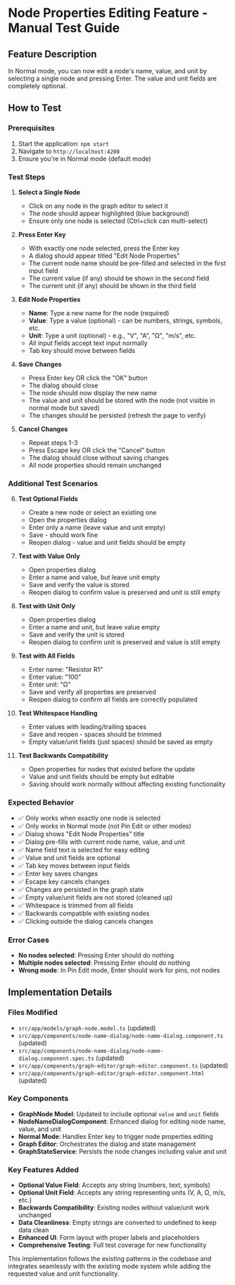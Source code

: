# Node Properties Editing Feature - Manual Test Guide

## Feature Description
In Normal mode, you can now edit a node's name, value, and unit by selecting a single node and pressing Enter. The value and unit fields are completely optional.

## How to Test

### Prerequisites
1. Start the application: `npm start`
2. Navigate to `http://localhost:4200`
3. Ensure you're in Normal mode (default mode)

### Test Steps

1. **Select a Single Node**
   - Click on any node in the graph editor to select it
   - The node should appear highlighted (blue background)
   - Ensure only one node is selected (Ctrl+click can multi-select)

2. **Press Enter Key**
   - With exactly one node selected, press the Enter key
   - A dialog should appear titled "Edit Node Properties"
   - The current node name should be pre-filled and selected in the first input field
   - The current value (if any) should be shown in the second field
   - The current unit (if any) should be shown in the third field

3. **Edit Node Properties**
   - **Name**: Type a new name for the node (required)
   - **Value**: Type a value (optional) - can be numbers, strings, symbols, etc.
   - **Unit**: Type a unit (optional) - e.g., "V", "A", "Ω", "m/s", etc.
   - All input fields accept text input normally
   - Tab key should move between fields

4. **Save Changes**
   - Press Enter key OR click the "OK" button
   - The dialog should close
   - The node should now display the new name
   - The value and unit should be stored with the node (not visible in normal mode but saved)
   - The changes should be persisted (refresh the page to verify)

5. **Cancel Changes**
   - Repeat steps 1-3
   - Press Escape key OR click the "Cancel" button
   - The dialog should close without saving changes
   - All node properties should remain unchanged

### Additional Test Scenarios

6. **Test Optional Fields**
   - Create a new node or select an existing one
   - Open the properties dialog
   - Enter only a name (leave value and unit empty)
   - Save - should work fine
   - Reopen dialog - value and unit fields should be empty

7. **Test with Value Only**
   - Open properties dialog
   - Enter a name and value, but leave unit empty
   - Save and verify the value is stored
   - Reopen dialog to confirm value is preserved and unit is still empty

8. **Test with Unit Only**
   - Open properties dialog  
   - Enter a name and unit, but leave value empty
   - Save and verify the unit is stored
   - Reopen dialog to confirm unit is preserved and value is still empty

9. **Test with All Fields**
   - Enter name: "Resistor R1"
   - Enter value: "100"
   - Enter unit: "Ω"
   - Save and verify all properties are preserved
   - Reopen dialog to confirm all fields are correctly populated

10. **Test Whitespace Handling**
    - Enter values with leading/trailing spaces
    - Save and reopen - spaces should be trimmed
    - Empty value/unit fields (just spaces) should be saved as empty

11. **Test Backwards Compatibility**
    - Open properties for nodes that existed before the update
    - Value and unit fields should be empty but editable
    - Saving should work normally without affecting existing functionality

### Expected Behavior

- ✅ Only works when exactly one node is selected
- ✅ Only works in Normal mode (not Pin Edit or other modes)
- ✅ Dialog shows "Edit Node Properties" title
- ✅ Dialog pre-fills with current node name, value, and unit
- ✅ Name field text is selected for easy editing
- ✅ Value and unit fields are optional
- ✅ Tab key moves between input fields
- ✅ Enter key saves changes
- ✅ Escape key cancels changes  
- ✅ Changes are persisted in the graph state
- ✅ Empty value/unit fields are not stored (cleaned up)
- ✅ Whitespace is trimmed from all fields
- ✅ Backwards compatible with existing nodes
- ✅ Clicking outside the dialog cancels changes

### Error Cases

- **No nodes selected**: Pressing Enter should do nothing
- **Multiple nodes selected**: Pressing Enter should do nothing
- **Wrong mode**: In Pin Edit mode, Enter should work for pins, not nodes

## Implementation Details

### Files Modified
- `src/app/models/graph-node.model.ts` (updated)
- `src/app/components/node-name-dialog/node-name-dialog.component.ts` (updated)
- `src/app/components/node-name-dialog/node-name-dialog.component.spec.ts` (updated)
- `src/app/components/graph-editor/graph-editor.component.ts` (updated)
- `src/app/components/graph-editor/graph-editor.component.html` (updated)

### Key Components
- **GraphNode Model**: Updated to include optional `value` and `unit` fields
- **NodeNameDialogComponent**: Enhanced dialog for editing node name, value, and unit
- **Normal Mode**: Handles Enter key to trigger node properties editing
- **Graph Editor**: Orchestrates the dialog and state management
- **GraphStateService**: Persists the node changes including value and unit

### Key Features Added
- **Optional Value Field**: Accepts any string (numbers, text, symbols)
- **Optional Unit Field**: Accepts any string representing units (V, A, Ω, m/s, etc.)
- **Backwards Compatibility**: Existing nodes without value/unit work unchanged
- **Data Cleanliness**: Empty strings are converted to undefined to keep data clean
- **Enhanced UI**: Form layout with proper labels and placeholders
- **Comprehensive Testing**: Full test coverage for new functionality

This implementation follows the existing patterns in the codebase and integrates seamlessly with the existing mode system while adding the requested value and unit functionality.